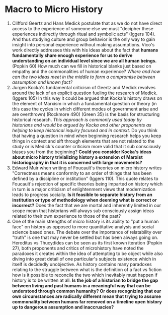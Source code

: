 # Macro to Micro History
1. Clifford Geertz and Hans Medick postulate that as we do not have direct access to the experience of someone else we must "decipher these experiences indirectly through ritual and symbolic acts" (Iggers 104). And thus studying culture and group behavior is the only way to gain insight into personal experience without making assumptions. Vico's work directly addresses this with his ideas about the fact that **humans fundamentally share enough experience for us to derive understanding on an individual level since we are all human beings.** (Popkin 60) How much can we fill in historical blanks just based on empathy and the commonalities of human experience? *Where and how can the two ideas meet in the middle to form a compromise between assumption and known fact?*
2. Jurgen Kocka's fundamental criticism of Geertz and Medick revolves around the lack of an explicit question fueling the research of Medick. (Iggers 105) In this way it could be argued that Kocka's history draws on the element of Marxism in which a fundamental question or theory (in this case the cycles in which different modes of government arise and are overthrown) (Rockmore 490) (Green 35) is the basis for structuring historical research. *This approach is commonly used today by historians and would be argued by Kocka and other proponents as helping to keep historical inquiry focused and in context.* Do you think that having a question in mind when beginning research helps you keep things in context and sift through elements that are not related to the study or is Medick's counter criticism more valid that it sub consciously biases you from the beginning? **Could you consider Kocka's ideas about micro history trivializing history a extension of Marxist historiography in that it is concerned with large movements?**
3. Edward Muir when writing of Foucault's theories on micro history writes "Correctness means conformity to an order of things that has been defined by a discipline or institution" (Iggers 110). This quote relates to Foucault's rejection of specific theories being imparted on history which in turn is a major criticism of enlightenment views that modernization leads to progress socially. **Is it feasible to separate history from an institution or type of methodology when deeming what is correct or incorrect?** Does the fact that we are mortal and inherently limited in our scope mean that historians will always sub consciously assign ideas related to their own experience to those of the past?
4. One of the main strengths of micro history is its ability to "put a human face" on history as opposed to more quantitative analysis and social science based ones. The debate over the importance of relatability over "truth" is one that may never be settled but has been always going on. Heroditus vs Thucydides can be seen as its first known iteration (Popkin 27), both proponents and critics of microhistory have noted the paradoxes it creates within the idea of attempting to be object while also diving into great detail of one particular's subjects existence which in itself is decidedly unobjective. As history contains many paradoxes relating to the struggle between what is the definition of a fact vs fiction how is it possible to reconcile the two which inevitably must happen if history is to be written at all. **Is the job of a historian to bridge the gap between living and past humans in a meaningful way that can be understood through common humanity? Or does recognizing that our own circumstances are radically different mean that trying to assume commonality between humans far removed on a timeline open history up to dangerous assumption and inaccruacies?**
